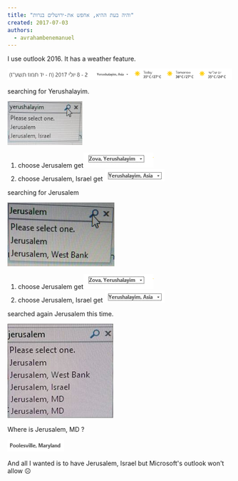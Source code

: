 ```yaml
---
title: "והיה בעת ההיא, אחפש את-ירושלים בנרות"
created: 2017-07-03
authors: 
  - avrahambenemanuel
---
```


I use outlook 2016. It has a weather feature.

![](assets/images/image001.png)

searching for Yerushalayim.

[![](assets/images/image005.png)](http://aviwollman.files.wordpress.com/2017/07/image005.png)

1. choose Jerusalem get![](assets/images/image003.png)
2. choose Jerusalem, Israel get ![](assets/images/image004.png)

searching for Jerusalem

[![](assets/images/image006.png)](http://aviwollman.files.wordpress.com/2017/07/image006.png)

1. choose Jerusalem get![](assets/images/image003.png)
2. choose Jerusalem, Israel get ![](assets/images/image004.png)

searched again Jerusalem this time.

[![](assets/images/image002.jpg)](http://aviwollman.files.wordpress.com/2017/07/image002.jpg)

Where is Jerusalem, MD ?

![](assets/images/image007.png)

And all I wanted is to have Jerusalem, Israel but Microsoft's outlook won't allow ☹
